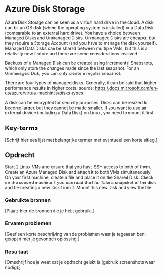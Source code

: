 # Azure Disk Storage

Azure Disk Storage can be seen as a virtual hard drive in the cloud. A disk can be an OS disk (where the operating system is installed) or a Data Disk (comparable to an external hard drive). You have a choice between Managed Disks and Unmanaged Disks. Unmanaged Disks are cheaper, but they require a Storage Account (and you have to manage the disk yourself). Managed Data Disks can be shared between multiple VMs, but this is a relatively new feature and there are some considerations involved.

Backups of a Managed Disk can be created using Incremental Snapshots, which only store the changes made since the last snapshot. For an Unmanaged Disk, you can only create a regular snapshot.

There are four types of managed disks. Generally, it can be said that higher performance results in higher costs:
source: https://docs.microsoft.com/en-us/azure/virtual-machines/disks-types

A disk can be encrypted for security purposes. Disks can be resized to become larger, but they cannot be made smaller.
If you want to use an external device (including a Data Disk) on Linux, you need to mount it first.



## Key-terms
[Schrijf hier een lijst met belangrijke termen met eventueel een korte uitleg.]

## Opdracht

Start 2 Linux VMs and ensure that you have SSH access to both of them.
Create an Azure Managed Disk and attach it to both VMs simultaneously.
On your first machine, create a file and place it on the Shared Disk.
Check on the second machine if you can read the file.
Take a snapshot of the disk and try creating a new Disk from it.
Mount this new Disk and view the file.


### Gebruikte bronnen
[Plaats hier de bronnen die je hebt gebruikt.]

### Ervaren problemen
[Geef een korte beschrijving van de problemen waar je tegenaan bent gelopen met je gevonden oplossing.]

### Resultaat
[Omschrijf hoe je weet dat je opdracht gelukt is (gebruik screenshots waar nodig).]